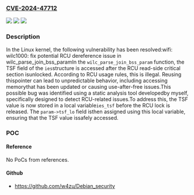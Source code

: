### [CVE-2024-47712](https://cve.mitre.org/cgi-bin/cvename.cgi?name=CVE-2024-47712)
![](https://img.shields.io/static/v1?label=Product&message=Linux&color=blue)
![](https://img.shields.io/static/v1?label=Version&message=e556006de4ea%3C%205a24cedc243a%20&color=brighgreen)
![](https://img.shields.io/static/v1?label=Vulnerability&message=n%2Fa&color=brighgreen)

### Description

In the Linux kernel, the following vulnerability has been resolved:wifi: wilc1000: fix potential RCU dereference issue in wilc_parse_join_bss_paramIn the `wilc_parse_join_bss_param` function, the TSF field of the `ies`structure is accessed after the RCU read-side critical section isunlocked. According to RCU usage rules, this is illegal. Reusing thispointer can lead to unpredictable behavior, including accessing memorythat has been updated or causing use-after-free issues.This possible bug was identified using a static analysis tool developedby myself, specifically designed to detect RCU-related issues.To address this, the TSF value is now stored in a local variable`ies_tsf` before the RCU lock is released. The `param->tsf_lo` field isthen assigned using this local variable, ensuring that the TSF value issafely accessed.

### POC

#### Reference
No PoCs from references.

#### Github
- https://github.com/w4zu/Debian_security

